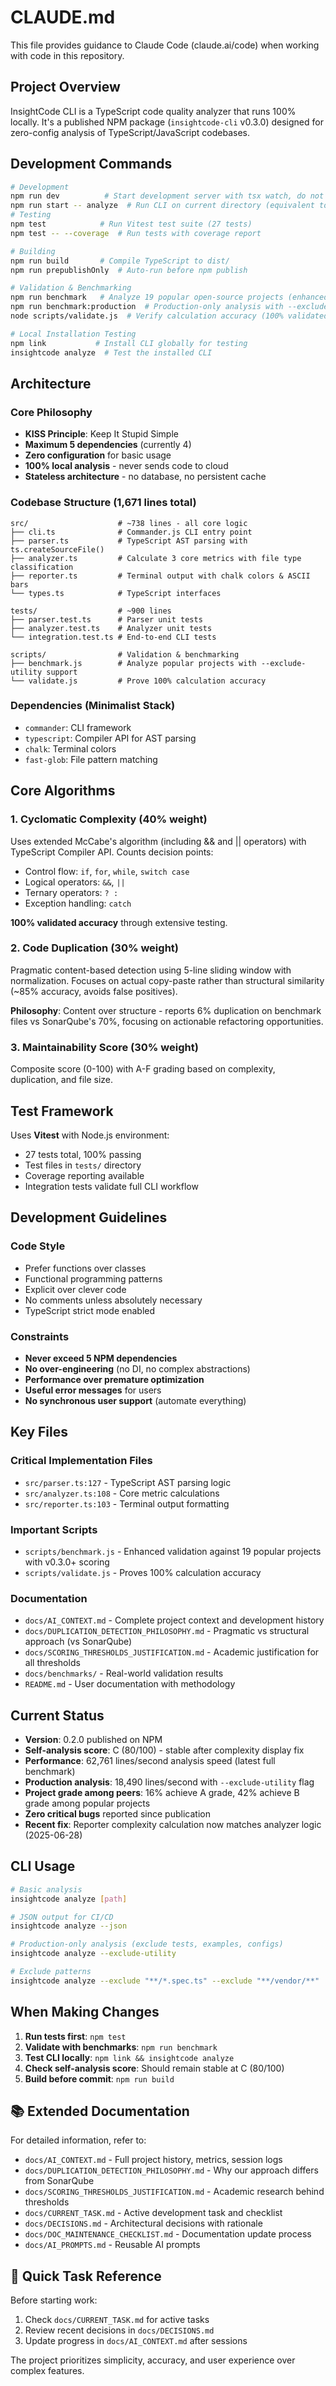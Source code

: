 # CLAUDE.md

This file provides guidance to Claude Code (claude.ai/code) when working with code in this repository.

## Project Overview

InsightCode CLI is a TypeScript code quality analyzer that runs 100% locally. It's a published NPM package (`insightcode-cli` v0.3.0) designed for zero-config analysis of TypeScript/JavaScript codebases.

## Development Commands

```bash
# Development
npm run dev          # Start development server with tsx watch, do not use in claude code prompts because it requires a terminal to watch files 
npm run start -- analyze  # Run CLI on current directory (equivalent to `insightcode analyze .`)
# Testing  
npm test            # Run Vitest test suite (27 tests)
npm test -- --coverage  # Run tests with coverage report

# Building
npm run build       # Compile TypeScript to dist/
npm run prepublishOnly  # Auto-run before npm publish

# Validation & Benchmarking
npm run benchmark   # Analyze 19 popular open-source projects (enhanced reporting with v0.3.0+ scoring)
npm run benchmark:production  # Production-only analysis with --exclude-utility
node scripts/validate.js  # Verify calculation accuracy (100% validated)

# Local Installation Testing
npm link           # Install CLI globally for testing
insightcode analyze  # Test the installed CLI
```

## Architecture

### Core Philosophy
- **KISS Principle**: Keep It Stupid Simple
- **Maximum 5 dependencies** (currently 4)
- **Zero configuration** for basic usage
- **100% local analysis** - never sends code to cloud
- **Stateless architecture** - no database, no persistent cache

### Codebase Structure (1,671 lines total)
```
src/                    # ~738 lines - all core logic
├── cli.ts              # Commander.js CLI entry point  
├── parser.ts           # TypeScript AST parsing with ts.createSourceFile()
├── analyzer.ts         # Calculate 3 core metrics with file type classification
├── reporter.ts         # Terminal output with chalk colors & ASCII bars
└── types.ts            # TypeScript interfaces

tests/                  # ~900 lines
├── parser.test.ts      # Parser unit tests
├── analyzer.test.ts    # Analyzer unit tests  
└── integration.test.ts # End-to-end CLI tests

scripts/                # Validation & benchmarking
├── benchmark.js        # Analyze popular projects with --exclude-utility support
└── validate.js         # Prove 100% calculation accuracy
```

### Dependencies (Minimalist Stack)
- `commander`: CLI framework
- `typescript`: Compiler API for AST parsing
- `chalk`: Terminal colors
- `fast-glob`: File pattern matching

## Core Algorithms

### 1. Cyclomatic Complexity (40% weight)
Uses extended McCabe's algorithm (including && and || operators) with TypeScript Compiler API. Counts decision points:
- Control flow: `if`, `for`, `while`, `switch case`
- Logical operators: `&&`, `||`
- Ternary operators: `? :`
- Exception handling: `catch`

**100% validated accuracy** through extensive testing.

### 2. Code Duplication (30% weight)  
Pragmatic content-based detection using 5-line sliding window with normalization. Focuses on actual copy-paste rather than structural similarity (~85% accuracy, avoids false positives).

**Philosophy**: Content over structure - reports 6% duplication on benchmark files vs SonarQube's 70%, focusing on actionable refactoring opportunities.

### 3. Maintainability Score (30% weight)
Composite score (0-100) with A-F grading based on complexity, duplication, and file size.

## Test Framework

Uses **Vitest** with Node.js environment:
- 27 tests total, 100% passing
- Test files in `tests/` directory  
- Coverage reporting available
- Integration tests validate full CLI workflow

## Development Guidelines

### Code Style
- Prefer functions over classes
- Functional programming patterns
- Explicit over clever code
- No comments unless absolutely necessary
- TypeScript strict mode enabled

### Constraints
- **Never exceed 5 NPM dependencies**
- **No over-engineering** (no DI, no complex abstractions)
- **Performance over premature optimization**
- **Useful error messages** for users
- **No synchronous user support** (automate everything)

## Key Files

### Critical Implementation Files
- `src/parser.ts:127` - TypeScript AST parsing logic
- `src/analyzer.ts:108` - Core metric calculations  
- `src/reporter.ts:103` - Terminal output formatting

### Important Scripts
- `scripts/benchmark.js` - Enhanced validation against 19 popular projects with v0.3.0+ scoring
- `scripts/validate.js` - Proves 100% calculation accuracy

### Documentation
- `docs/AI_CONTEXT.md` - Complete project context and development history
- `docs/DUPLICATION_DETECTION_PHILOSOPHY.md` - Pragmatic vs structural approach (vs SonarQube)
- `docs/SCORING_THRESHOLDS_JUSTIFICATION.md` - Academic justification for all thresholds
- `docs/benchmarks/` - Real-world validation results
- `README.md` - User documentation with methodology

## Current Status

- **Version**: 0.2.0 published on NPM
- **Self-analysis score**: C (80/100) - stable after complexity display fix
- **Performance**: 62,761 lines/second analysis speed (latest full benchmark)
- **Production analysis**: 18,490 lines/second with `--exclude-utility` flag
- **Project grade among peers**: 16% achieve A grade, 42% achieve B grade among popular projects
- **Zero critical bugs** reported since publication
- **Recent fix**: Reporter complexity calculation now matches analyzer logic (2025-06-28)

## CLI Usage

```bash
# Basic analysis
insightcode analyze [path]

# JSON output for CI/CD
insightcode analyze --json

# Production-only analysis (exclude tests, examples, configs)
insightcode analyze --exclude-utility

# Exclude patterns  
insightcode analyze --exclude "**/*.spec.ts" --exclude "**/vendor/**"
```

## When Making Changes

1. **Run tests first**: `npm test` 
2. **Validate with benchmarks**: `npm run benchmark`
3. **Test CLI locally**: `npm link && insightcode analyze`
4. **Check self-analysis score**: Should remain stable at C (80/100)
5. **Build before commit**: `npm run build`

## 📚 Extended Documentation

For detailed information, refer to:
- `docs/AI_CONTEXT.md` - Full project history, metrics, session logs
- `docs/DUPLICATION_DETECTION_PHILOSOPHY.md` - Why our approach differs from SonarQube
- `docs/SCORING_THRESHOLDS_JUSTIFICATION.md` - Academic research behind thresholds
- `docs/CURRENT_TASK.md` - Active development task and checklist
- `docs/DECISIONS.md` - Architectural decisions with rationale
- `docs/DOC_MAINTENANCE_CHECKLIST.md` - Documentation update process
- `docs/AI_PROMPTS.md` - Reusable AI prompts

## 🎯 Quick Task Reference

Before starting work:
1. Check `docs/CURRENT_TASK.md` for active tasks
2. Review recent decisions in `docs/DECISIONS.md`
3. Update progress in `docs/AI_CONTEXT.md` after sessions

The project prioritizes simplicity, accuracy, and user experience over complex features.